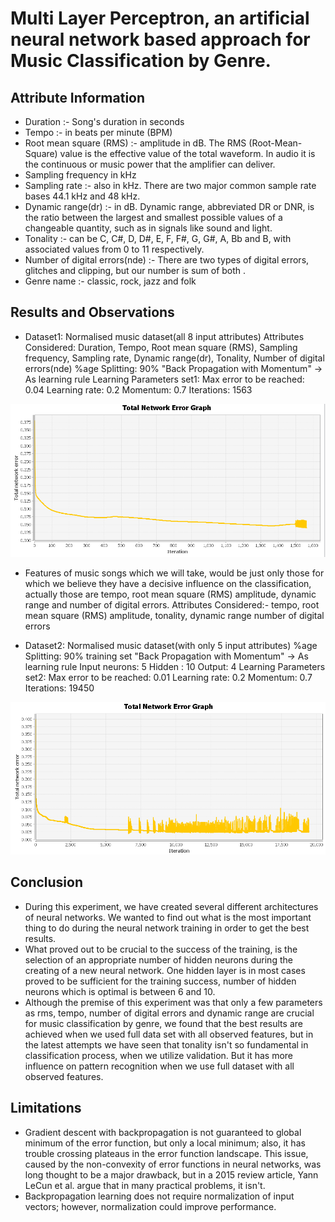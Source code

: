 # Multi Layer Perceptron, an artificial neural network based approach for Music Classification by Genre.

## Attribute Information

* Duration :- Song's duration in seconds
* Tempo :- in beats per minute (BPM)
* Root mean square (RMS) :- amplitude in dB. The RMS (Root-Mean-Square) value is the effective value of the total waveform. In audio it is the continuous or music power that the amplifier can deliver.
* Sampling frequency in kHz
* Sampling rate :- also in kHz. There are two major common sample rate bases 44.1 kHz and 48 kHz. 
* Dynamic range(dr) :- in dB. Dynamic range, abbreviated DR or DNR, is the ratio between the largest and smallest possible values of a changeable quantity, such as in signals like sound and light. 
* Tonality :- can be C, C#, D, D#, E, F, F#, G, G#, A, Bb and B, with associated values from 0 to 11 respectively.
* Number of digital errors(nde) :- There are two types of digital errors, glitches and clipping, but our number is sum of both . 
* Genre name :- classic, rock, jazz and folk

## Results and Observations

* Dataset1: Normalised music dataset(all 8 input attributes)
Attributes Considered: Duration, Tempo, Root mean square (RMS), Sampling frequency, Sampling rate, Dynamic range(dr), Tonality, Number of digital errors(nde)
%age Splitting: 90%
"Back Propagation with Momentum" -> As learning rule
Learning Parameters set1:
Max error to be reached: 0.04
Learning rate: 0.2
Momentum: 0.7
Iterations: 1563

![alt text](images/result1.png "Result 1")

- Features of music songs which we will take, would be just only those for which we believe they have a decisive influence on the classification, actually those are tempo, root mean square (RMS) amplitude, dynamic range and number of digital errors.
Attributes Considered:- 
tempo, 
root mean square (RMS) amplitude, 
tonality, dynamic range 
 number of digital errors

* Dataset2: Normalised music dataset(with only 5 input attributes)
%age Splitting: 90% training set
"Back Propagation with Momentum" -> As learning rule
Input neurons: 5
Hidden : 10
Output: 4
Learning Parameters set2:
Max error to be reached: 0.01
Learning rate: 0.2
Momentum: 0.7
Iterations: 19450

![alt text](images/result2.png "Result 2")


## Conclusion
* During this experiment, we have created several different architectures of neural networks. We wanted to find out what is the most important thing to do during the neural network training in order to get the best results.
* What proved out to be crucial to the success of the training, is the selection of an appropriate number of hidden neurons during the creating of a new neural network. One hidden layer is in most cases proved to be sufficient for the training success, number of hidden neurons which is optimal is between 6 and 10.
* Although the premise of this experiment was that only a few parameters as rms, tempo, number of digital errors and dynamic range are crucial for music classification by genre, we found that the best results are achieved when we used full data set with all observed features, but in the latest attempts we have seen that tonality isn't so fundamental in classification process, when we utilize validation. But it has more influence on pattern recognition when we use full dataset with all observed features.

## Limitations
* Gradient descent with backpropagation is not guaranteed to global minimum of the error function, but only a local minimum; also, it has trouble crossing plateaus in the error function landscape. This issue, caused by the non-convexity of error functions in neural networks, was long thought to be a major drawback, but in a 2015 review article, Yann LeCun et al. argue that in many practical problems, it isn't.
* Backpropagation learning does not require normalization of input vectors; however, normalization could improve performance.

